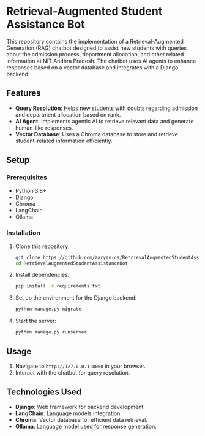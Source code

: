 # Retrieval-Augmented Student Assistance Bot

This repository contains the implementation of a Retrieval-Augmented Generation (RAG) chatbot designed to assist new students with queries about the admission process, department allocation, and other related information at NIT Andhra Pradesh. The chatbot uses AI agents to enhance responses based on a vector database and integrates with a Django backend.

## Features
- **Query Resolution**: Helps new students with doubts regarding admission and department allocation based on rank.
- **AI Agent**: Implements agentic AI to retrieve relevant data and generate human-like responses.
- **Vector Database**: Uses a Chroma database to store and retrieve student-related information efficiently.
  
## Setup

### Prerequisites
- Python 3.8+
- Django
- Chroma
- LangChain
- Ollama

### Installation

1. Clone this repository:
    ```bash
    git clone https://github.com/aaryan-cs/RetrievalAugmentedStudentAssistanceBot.git
    cd RetrievalAugmentedStudentAssistanceBot
    ```

2. Install dependencies:
    ```bash
    pip install -r requirements.txt
    ```

3. Set up the environment for the Django backend:
    ```bash
    python manage.py migrate
    ```

4. Start the server:
    ```bash
    python manage.py runserver
    ```

## Usage

1. Navigate to `http://127.0.0.1:8000` in your browser.
2. Interact with the chatbot for query resolution.

## Technologies Used
- **Django**: Web framework for backend development.
- **LangChain**: Language models integration.
- **Chroma**: Vector database for efficient data retrieval.
- **Ollama**: Language model used for response generation.


